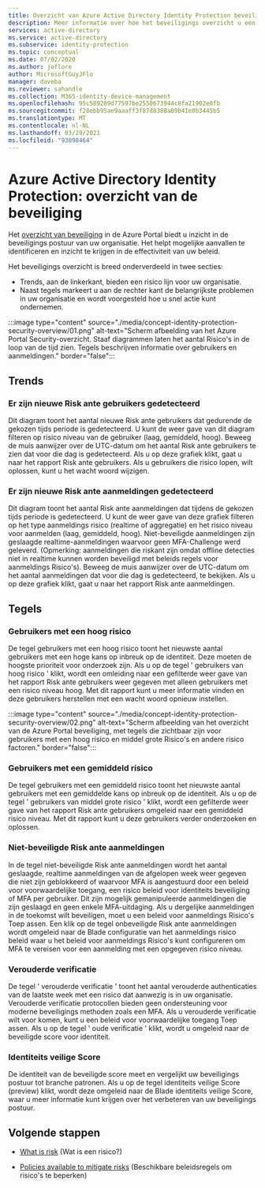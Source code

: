 ```yaml
---
title: Overzicht van Azure Active Directory Identity Protection beveiliging
description: Meer informatie over hoe het beveiligings overzicht u een inzicht geeft in de beveiligings postuur van uw organisatie.
services: active-directory
ms.service: active-directory
ms.subservice: identity-protection
ms.topic: conceptual
ms.date: 07/02/2020
ms.author: joflore
author: MicrosoftGuyJFlo
manager: daveba
ms.reviewer: sahandle
ms.collection: M365-identity-device-management
ms.openlocfilehash: 95c589289d77597be2550673944c8fa21902e0fb
ms.sourcegitcommit: f28ebb95ae9aaaff3f87d8388a09b41e0b3445b5
ms.translationtype: MT
ms.contentlocale: nl-NL
ms.lasthandoff: 03/29/2021
ms.locfileid: "93098464"
---
```

# <a name="azure-active-directory-identity-protection---security-overview"></a>Azure Active Directory Identity Protection: overzicht van de beveiliging

Het [overzicht van beveiliging](https://aka.ms/IdentityProtectionRefresh) in de Azure Portal biedt u inzicht in de beveiligings postuur van uw organisatie. Het helpt mogelijke aanvallen te identificeren en inzicht te krijgen in de effectiviteit van uw beleid.

Het beveiligings overzicht is breed onderverdeeld in twee secties:

- Trends, aan de linkerkant, bieden een risico lijn voor uw organisatie.
- Naast tegels markeert u aan de rechter kant de belangrijkste problemen in uw organisatie en wordt voorgesteld hoe u snel actie kunt ondernemen.

:::image type="content" source="./media/concept-identity-protection-security-overview/01.png" alt-text="Scherm afbeelding van het Azure Portal Security-overzicht. Staaf diagrammen laten het aantal Risico's in de loop van de tijd zien. Tegels beschrijven informatie over gebruikers en aanmeldingen." border="false":::
  
## <a name="trends"></a>Trends

### <a name="new-risky-users-detected"></a>Er zijn nieuwe Risk ante gebruikers gedetecteerd

Dit diagram toont het aantal nieuwe Risk ante gebruikers dat gedurende de gekozen tijds periode is gedetecteerd. U kunt de weer gave van dit diagram filteren op risico niveau van de gebruiker (laag, gemiddeld, hoog). Beweeg de muis aanwijzer over de UTC-datum om het aantal Risk ante gebruikers te zien dat voor die dag is gedetecteerd. Als u op deze grafiek klikt, gaat u naar het rapport Risk ante gebruikers. Als u gebruikers die risico lopen, wilt oplossen, kunt u het wacht woord wijzigen.

### <a name="new-risky-sign-ins-detected"></a>Er zijn nieuwe Risk ante aanmeldingen gedetecteerd

Dit diagram toont het aantal Risk ante aanmeldingen dat tijdens de gekozen tijds periode is gedetecteerd. U kunt de weer gave van deze grafiek filteren op het type aanmeldings risico (realtime of aggregatie) en het risico niveau voor aanmelden (laag, gemiddeld, hoog). Niet-beveiligde aanmeldingen zijn geslaagde realtime-aanmeldingen waarvoor geen MFA-Challenge werd geleverd. (Opmerking: aanmeldingen die riskant zijn omdat offline detecties niet in realtime kunnen worden beveiligd met beleids regels voor aanmeldings Risico's). Beweeg de muis aanwijzer over de UTC-datum om het aantal aanmeldingen dat voor die dag is gedetecteerd, te bekijken. Als u op deze grafiek klikt, gaat u naar het rapport Risk ante aanmeldingen.

## <a name="tiles"></a>Tegels
 
### <a name="high-risk-users"></a>Gebruikers met een hoog risico

De tegel gebruikers met een hoog risico toont het nieuwste aantal gebruikers met een hoge kans op inbreuk op de identiteit. Deze moeten de hoogste prioriteit voor onderzoek zijn. Als u op de tegel ' gebruikers van hoog risico ' klikt, wordt een omleiding naar een gefilterde weer gave van het rapport Risk ante gebruikers weer gegeven met alleen gebruikers met een risico niveau hoog. Met dit rapport kunt u meer informatie vinden en deze gebruikers herstellen met een wacht woord opnieuw instellen.

:::image type="content" source="./media/concept-identity-protection-security-overview/02.png" alt-text="Scherm afbeelding van het overzicht van de Azure Portal beveiliging, met tegels die zichtbaar zijn voor gebruikers met een hoog risico en middel grote Risico's en andere risico factoren." border="false":::

### <a name="medium-risk-users"></a>Gebruikers met een gemiddeld risico
De tegel gebruikers met een gemiddeld risico toont het nieuwste aantal gebruikers met een gemiddelde kans op inbreuk op de identiteit. Als u op de tegel ' gebruikers van middel grote risico ' klikt, wordt een gefilterde weer gave van het rapport Risk ante gebruikers omgeleid naar een gemiddeld risico niveau. Met dit rapport kunt u deze gebruikers verder onderzoeken en oplossen.

### <a name="unprotected-risky-sign-ins"></a>Niet-beveiligde Risk ante aanmeldingen

In de tegel niet-beveiligde Risk ante aanmeldingen wordt het aantal geslaagde, realtime aanmeldingen van de afgelopen week weer gegeven die niet zijn geblokkeerd of waarvoor MFA is aangestuurd door een beleid voor voorwaardelijke toegang, een risico beleid voor identiteits beveiliging of MFA per gebruiker. Dit zijn mogelijk gemanipuleerde aanmeldingen die zijn geslaagd en geen enkele MFA-uitdaging. Als u dergelijke aanmeldingen in de toekomst wilt beveiligen, moet u een beleid voor aanmeldings Risico's Toep assen. Een klik op de tegel onbeveiligde Risk ante aanmeldingen wordt omgeleid naar de Blade configuratie van het aanmeldings risico beleid waar u het beleid voor aanmeldings Risico's kunt configureren om MFA te vereisen voor een aanmelding met een opgegeven risico niveau.

### <a name="legacy-authentication"></a>Verouderde verificatie

De tegel ' verouderde verificatie ' toont het aantal verouderde authenticaties van de laatste week met een risico dat aanwezig is in uw organisatie. Verouderde verificatie protocollen bieden geen ondersteuning voor moderne beveiligings methoden zoals een MFA. Als u verouderde verificatie wilt voor komen, kunt u een beleid voor voorwaardelijke toegang Toep assen. Als u op de tegel ' oude verificatie ' klikt, wordt u omgeleid naar de beveiligde score voor identiteit.

### <a name="identity-secure-score"></a>Identiteits veilige Score

De identiteit van de beveiligde score meet en vergelijkt uw beveiligings postuur tot branche patronen. Als u op de tegel identiteits veilige Score (preview) klikt, wordt deze omgeleid naar de Blade identiteits veilige Score, waar u meer informatie kunt krijgen over het verbeteren van uw beveiligings postuur.

## <a name="next-steps"></a>Volgende stappen

- [What is risk](concept-identity-protection-risks.md) (Wat is een risico?)

- [Policies available to mitigate risks](concept-identity-protection-policies.md) (Beschikbare beleidsregels om risico's te beperken)
